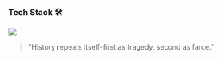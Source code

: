 ### Tech Stack 🛠       
[![](https://skillicons.dev/icons?i=java,python,mysql,vercel,idea,vscode,git,github,latex)](https://skillicons.dev)                                  

>"History repeats itself-first as tragedy, second as farce."



                       












